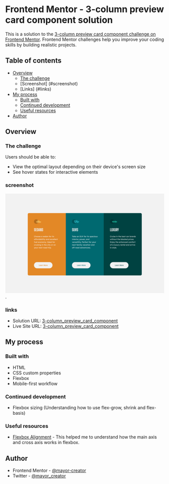 # Frontend Mentor - 3-column preview card component solution

This is a solution to the [3-column preview card component challenge on Frontend Mentor](https://www.frontendmentor.io/challenges/3column-preview-card-component-pH92eAR2-). Frontend Mentor challenges help you improve your coding skills by building realistic projects.

## Table of contents

- [Overview](#overview)
  - [The challenge](#the-challenge)
  - [Screenshot] (#screenshot)
  - [Links] (#links)
- [My process](#my-process)
  - [Built with](#built-with)
  - [Continued development](#continued-development)
  - [Useful resources](#useful-resources)
- [Author](#author)

## Overview

### The challenge

Users should be able to:

- View the optimal layout depending on their device's screen size
- See hover states for interactive elements

### screenshot

![Frontend Mentor |3-column preview card solution](./screenshot.png).

### links

- Solution URL: [3-column_preview_card_component](https://github.com/mayor-creator/3_column_preview_card_component)
- Live Site URL: [3-column_preview_card_component](https://github.com/mayor-creator/3_column_preview_card_component)

## My process

### Built with

- HTML
- CSS custom properties
- Flexbox
- Mobile-first workflow

### Continued development

- Flexbox sizing (Understanding how to use flex-grow, shrink and flex-basis)

### Useful resources

- [Flexbox Alignment](https://webdesign.tutsplus.com/tutorials/a-comprehensive-guide-to-flexbox-alignment--cms-30183) - This helped me to understand how the main axis and cross axis works in flexbox.

## Author

- Frontend Mentor - [@mayor-creator](https://www.frontendmentor.io/profile/mayor-creator)
- Twitter - [@mayor_creator](https://twitter.com/mayor_creator)
